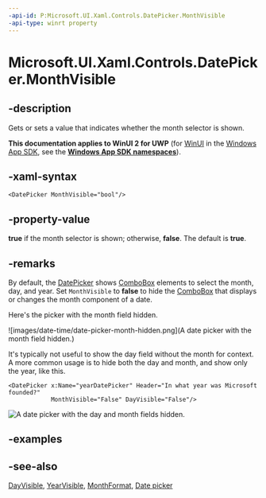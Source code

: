 ```yaml
---
-api-id: P:Microsoft.UI.Xaml.Controls.DatePicker.MonthVisible
-api-type: winrt property
---
```


<!-- Property syntax
public bool MonthVisible { get;  set; }
-->

# Microsoft.UI.Xaml.Controls.DatePicker.MonthVisible

## -description
Gets or sets a value that indicates whether the month selector is shown.

**This documentation applies to WinUI 2 for UWP** (for [WinUI](/windows/apps/winui/winui3/) in the [Windows App SDK](/windows/apps/windows-app-sdk/), see the **[Windows App SDK namespaces](/windows/windows-app-sdk/api/winrt/)**).

## -xaml-syntax
```xaml
<DatePicker MonthVisible="bool"/>
```


## -property-value
**true** if the month selector is shown; otherwise, **false**. The default is **true**.

## -remarks

By default, the [DatePicker](datepicker.md) shows [ComboBox](combobox.md) elements to select the month, day, and year. Set `MonthVisible` to **false** to hide the [ComboBox](combobox.md) that displays or changes the month component of a date.

Here's the picker with the month field hidden.

![images/date-time/date-picker-month-hidden.png](A date picker with the month field hidden.)

It's typically not useful to show the day field without the month for context. A more common usage is to hide both the day and month, and show only the year, like this.

```xaml
<DatePicker x:Name="yearDatePicker" Header="In what year was Microsoft founded?" 
            MonthVisible="False" DayVisible="False"/>
```

![A date picker with the day and month fields hidden.](images/date-time/date-picker-year-only.png)

## -examples

## -see-also

[DayVisible](datepicker_dayvisible.md), [YearVisible](datepicker_yearvisible.md), [MonthFormat](datepicker_monthformat.md), [Date picker](/windows/apps/design/controls/date-picker)
